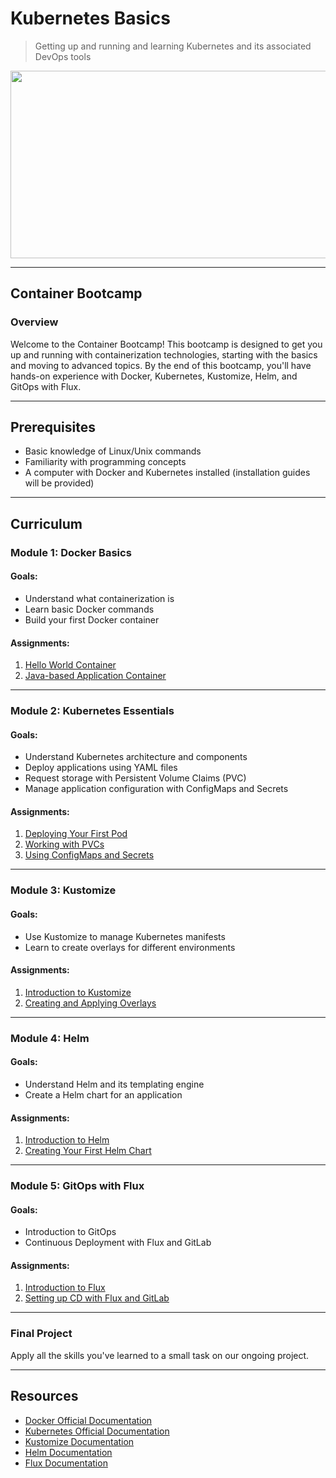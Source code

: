 # Kubernetes Basics
> Getting up and running and learning Kubernetes and its associated DevOps tools

<img src="images/Kubernetes-training-in-Hyderabad.jpeg" width="600" height="300" align="center" />

---

## Container Bootcamp

### Overview

Welcome to the Container Bootcamp! This bootcamp is designed to get you up and running with containerization technologies, starting with the basics and moving to advanced topics. By the end of this bootcamp, you'll have hands-on experience with Docker, Kubernetes, Kustomize, Helm, and GitOps with Flux.

---

## Prerequisites

- Basic knowledge of Linux/Unix commands
- Familiarity with programming concepts
- A computer with Docker and Kubernetes installed (installation guides will be provided)

---

## Curriculum

### Module 1: Docker Basics

#### Goals:
- Understand what containerization is
- Learn basic Docker commands
- Build your first Docker container

#### Assignments:
1. [Hello World Container](link-to-guide)
2. [Java-based Application Container](link-to-guide)

---

### Module 2: Kubernetes Essentials

#### Goals:
- Understand Kubernetes architecture and components
- Deploy applications using YAML files
- Request storage with Persistent Volume Claims (PVC)
- Manage application configuration with ConfigMaps and Secrets

#### Assignments:
1. [Deploying Your First Pod](link-to-guide)
2. [Working with PVCs](link-to-guide)
3. [Using ConfigMaps and Secrets](link-to-guide)

---

### Module 3: Kustomize

#### Goals:
- Use Kustomize to manage Kubernetes manifests
- Learn to create overlays for different environments

#### Assignments:
1. [Introduction to Kustomize](link-to-guide)
2. [Creating and Applying Overlays](link-to-guide)

---

### Module 4: Helm

#### Goals:
- Understand Helm and its templating engine
- Create a Helm chart for an application

#### Assignments:
1. [Introduction to Helm](link-to-guide)
2. [Creating Your First Helm Chart](link-to-guide)

---

### Module 5: GitOps with Flux

#### Goals:
- Introduction to GitOps
- Continuous Deployment with Flux and GitLab

#### Assignments:
1. [Introduction to Flux](link-to-guide)
2. [Setting up CD with Flux and GitLab](link-to-guide)

---

### Final Project

Apply all the skills you've learned to a small task on our ongoing project.

---

## Resources

- [Docker Official Documentation](https://docs.docker.com/)
- [Kubernetes Official Documentation](https://kubernetes.io/docs/)
- [Kustomize Documentation](https://kubernetes-sigs.github.io/kustomize/)
- [Helm Documentation](https://helm.sh/docs/)
- [Flux Documentation](https://fluxcd.io/docs/)
